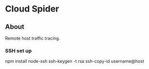 # Cloud Spider

## About

Remote host traffic tracing.

### SSH set up

npm install node-ssh
ssh-keygen -t rsa
ssh-copy-id username@host

